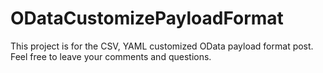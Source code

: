 # ODataCustomizePayloadFormat

This project is for the CSV, YAML customized OData payload format post.
Feel free to leave your comments and questions.

